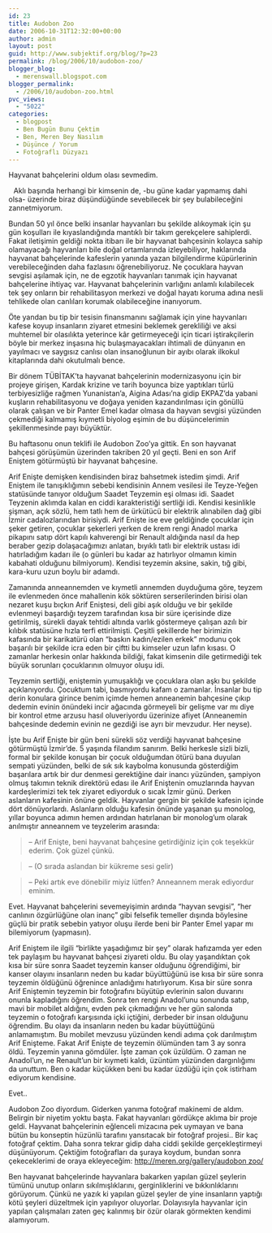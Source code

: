 ```yaml
---
id: 23
title: Audobon Zoo
date: 2006-10-31T12:32:00+00:00
author: admin
layout: post
guid: http://www.subjektif.org/blog/?p=23
permalink: /blog/2006/10/audobon-zoo/
blogger_blog:
  - merenswall.blogspot.com
blogger_permalink:
  - /2006/10/audobon-zoo.html
pvc_views:
  - "5022"
categories:
  - blogpost
  - Ben Bugün Bunu Çektim
  - Ben, Meren Bey Nasılım
  - Düşünce / Yorum
  - Fotoğraflı Düzyazı
---
```

Hayvanat bahçelerini oldum olası sevmedim.

<img style="margin: 0pt 10px 10px 0pt; float: left;" src="{{ site.baseurl }}/images/audobon-zoo-fl-799581.jpg" border="0" alt="" />

Aklı başında herhangi bir kimsenin de, -bu güne kadar yapmamış dahi olsa- üzerinde biraz düşündüğünde sevebilecek bir şey bulabileceğini zannetmiyorum.

Bundan 50 yıl önce belki insanlar hayvanları bu şekilde alıkoymak için şu gün koşulları ile kıyaslandığında mantıklı bir takım gerekçelere sahiplerdi. Fakat iletişimin geldiği nokta itibarı ile bir hayvanat bahçesinin kolayca sahip olamayacağı hayvanları bile doğal ortamlarında izleyebiliyor, haklarında hayvanat bahçelerinde kafeslerin yanında yazan bilgilendirme küpürlerinin verebileceğinden daha fazlasını öğrenebiliyoruz. Ne çocuklara hayvan sevgisi aşılamak için, ne de egzotik hayvanları tanımak için hayvanat bahçelerine ihtiyaç var. Hayvanat bahçelerinin varlığını anlamlı kılabilecek tek şey onların bir rehabilitasyon merkezi ve doğal hayatı koruma adına nesli tehlikede olan canlıları korumak olabileceğine inanıyorum.

Öte yandan bu tip bir tesisin finansmanını sağlamak için yine hayvanları kafese koyup insanların ziyaret etmesini beklemek gerekliliği ve aksi muhtemel bir olasılıkta yeterince kâr getirmeyeceği için ticari iştirakçilerin böyle bir merkez inşasına hiç bulaşmayacakları ihtimali de dünyanın en yayılmacı ve saygısız canlısı olan insanoğlunun bir ayıbı olarak ilkokul kitaplarında dahi okutulmalı bence.

Bir dönem TÜBİTAK&#8217;ta hayvanat bahçelerinin modernizasyonu için bir projeye girişen, Kardak krizine ve tarih boyunca bize yaptıkları türlü terbiyesizliğe rağmen Yunanistan&#8217;a, Aigina Adası&#8217;na gidip EKPAZ&#8217;da yabani kuşların rehabilitasyonu ve doğaya yeniden kazandırılması için gönüllü olarak çalışan ve bir Panter Emel kadar olmasa da hayvan sevgisi yüzünden çekmediği kalmamış kıymetli biyolog eşimin de bu düşüncelerimin şekillenmesinde payı büyüktür.

Bu haftasonu onun teklifi ile Audobon Zoo&#8217;ya gittik. En son hayvanat bahçesi görüşümün üzerinden takriben 20 yıl geçti. Beni en son Arif Eniştem götürmüştü bir hayvanat bahçesine.

Arif Enişte demişken kendisinden biraz bahsetmek istedim şimdi. Arif Eniştem ile tanışıklığımın sebebi kendisinin Annem vesilesi ile Teyze-Yeğen statüsünde tanıyor olduğum Saadet Teyzemin eşi olması idi. Saadet Teyzenin aklımda kalan en ciddi karakteristiği sertliği idi. Kendisi kesinlikle şişman, açık sözlü, hem tatlı hem de ürkütücü bir elektrik alınabilen dağ gibi İzmir cadalozlarından birisiydi. Arif Enişte ise eve geldiğinde çocuklar için şeker getiren, çocuklar şekerleri yerken de krem rengi Anadol marka pikapını satıp dört kapılı kahverengi bir Renault aldığında nasıl da hep beraber gezip dolaşacağımızı anlatan, bıyıklı tatlı bir elektrik ustası idi hatırladığım kadarı ile (o günleri bu kadar az hatırlıyor olmamın kimin kabahati olduğunu bilmiyorum). Kendisi teyzemin aksine, sakin, tığ gibi, kara-kuru uzun boylu bir adamdı.

Zamanında anneannemden ve kıymetli annemden duyduğuma göre, teyzem ile evlenmeden önce mahallenin kök söktüren serserilerinden birisi olan nezaret kuşu bıçkın Arif Eniştesi, deli gibi aşık olduğu ve bir şekilde evlenmeyi başardığı teyzem tarafından kısa bir süre içerisinde dize getirilmiş, sürekli dayak tehtidi altında varlık göstermeye çalışan azılı bir kılıbık statüsüne hızla terfi ettirilmişti. Çeşitli şekillerde her birimizin kafasında bir karikatürü olan &#8220;baskın kadın/ezilen erkek&#8221; modunu çok başarılı bir şekilde icra eden bir çiftti bu kimseler uzun lafın kısası. O zamanlar herkesin onlar hakkında bildiği, fakat kimsenin dile getirmediği tek büyük sorunları çocuklarının olmuyor oluşu idi.

Teyzemin sertliği, eniştemin yumuşaklığı ve çocuklara olan aşkı bu şekilde açıklanıyordu. Çocuktum tabi, basmıyordu kafam o zamanlar. İnsanlar bu tip derin konulara girince benim içimde hemen anneanemin bahçesine çıkıp dedemin evinin önündeki incir ağacında görmeyeli bir gelişme var mı diye bir kontrol etme arzusu hasıl oluveriyordu üzerinize afiyet (Anneanemin bahçesinde dedemin evinin ne gezdiği ise ayrı bir mevzudur. Her neyse).

İşte bu Arif Enişte bir gün beni sürekli söz verdiği hayvanat bahçesine götürmüştü İzmir&#8217;de. 5 yaşında filandım sanırım. Belki herkesle sizli bizli, formal bir şekilde konuşan bir çocuk olduğumdan ötürü bana duyulan sempati yüzünden, belki de sık sık kaybolma konusunda gösterdiğim başarılara artık bir dur denmesi gerektiğine dair inancı yüzünden, şampiyon olmuş takımın teknik direktörü edası ile Arif Eniştenin omuzlarında hayvan kardeşlerimizi tek tek ziyaret ediyorduk o sıcak İzmir günü. Derken aslanların kafesinin önüne geldik. Hayvanlar gergin bir şekilde kafesin içinde dört dönüyorlardı. Aslanların olduğu kafesin önünde yaşanan şu monolog, yıllar boyunca adımın hemen ardından hatırlanan bir monolog&#8217;um olarak anılmıştır anneannem ve teyzelerim arasında:

> &#8211; Arif Enişte, beni hayvanat bahçesine getirdiğiniz için çok teşekkür ederim. Çok güzel çünkü.
  
> &#8211; (O sırada aslandan bir kükreme sesi gelir)
  
> &#8211; Peki artık eve dönebilir miyiz lütfen? Anneannem merak ediyordur eminim.

Evet. Hayvanat bahçelerini sevemeyişimin ardında &#8220;hayvan sevgisi&#8221;, &#8220;her canlının özgürlüğüne olan inanç&#8221; gibi felsefik temeller dışında böylesine güçlü bir pratik sebebin yatıyor oluşu ilerde beni bir Panter Emel yapar mı bilemiyorum (yapmasın).

Arif Eniştem ile ilgili &#8220;birlikte yaşadığımız bir şey&#8221; olarak hafızamda yer eden tek paylaşım bu hayvanat bahçesi ziyareti oldu. Bu olay yaşandıktan çok kısa bir süre sonra Saadet teyzemin kanser olduğunu öğrendiğimi, bir kanser olayını insanların neden bu kadar büyüttüğünü ise kısa bir süre sonra teyzemin öldüğünü öğrenince anladığımı hatırlıyorum. Kısa bir süre sonra Arif Eniştemin teyzemin bir fotoğrafını büyütüp evlerinin salon duvarını onunla kapladığını öğrendim. Sonra ten rengi Anadol&#8217;unu sonunda satıp, mavi bir mobilet aldığını, evden pek çıkmadığını ve her gün salonda teyzemin o fotoğrafı karşısında içki içtiğini, derbeder bir insan olduğunu öğrendim. Bu olayı da insanların neden bu kadar büyüttüğünü anlamamıştım. Bu mobilet mevzusu yüzünden kendi adıma çok darılmıştım Arif Enişteme. Fakat Arif Enişte de teyzemin ölümünden tam 3 ay sonra öldü. Teyzemin yanına gömdüler. İşte zaman çok üzüldüm. O zaman ne Anadol&#8217;un, ne Renault&#8217;un bir kıymeti kaldı, üzüntüm yüzünden dargınlığımı da unuttum. Ben o kadar küçükken beni bu kadar üzdüğü için çok istirham ediyorum kendisine.

Evet..

Audobon Zoo diyordum. Giderken yanıma fotoğraf makinemi de aldım. Belirgin bir niyetim yoktu başta. Fakat hayvanları gördükçe aklıma bir proje geldi. Hayvanat bahçelerinin eğlenceli mizacına pek uymayan ve bana bütün bu konseptin hüzünlü tarafını yansıtacak bir fotoğraf projesi.. Bir kaç fotoğraf çektim. Daha sonra tekrar gidip daha ciddi şekilde gerçekleştirmeyi düşünüyorum. Çektiğim fotoğrafları da şuraya koydum, bundan sonra çekeceklerimi de oraya ekleyeceğim: [http://meren.org/gallery/audobon zoo/](http://meren.org/gallery/audobon%20zoo/)

Ben hayvanat bahçelerinde hayvanlara bakarken yapılan güzel şeylerin tümünü unutup onların sıkılmışlıklarını, gerginliklerini ve bıkkınlıklarını görüyorum. Çünkü ne yazık ki yapılan güzel şeyler de yine insanların yaptığı kötü şeyleri düzeltmek için yapılıyor oluyorlar. Dolayısıyla hayvanlar için yapılan çalışmaları zaten geç kalınmış bir özür olarak görmekten kendimi alamıyorum.
